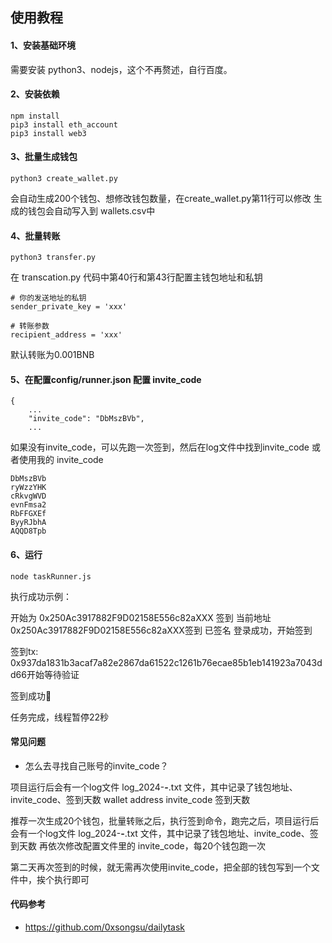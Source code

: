 
## 使用教程

#### 1、安装基础环境

需要安装 python3、nodejs，这个不再赘述，自行百度。

#### 2、安装依赖

```shell
npm install
pip3 install eth_account
pip3 install web3
```

#### 3、批量生成钱包

```shell
python3 create_wallet.py
```

会自动生成200个钱包、想修改钱包数量，在create_wallet.py第11行可以修改
生成的钱包会自动写入到 wallets.csv中

#### 4、批量转账

```shell
python3 transfer.py
```

在 transcation.py 代码中第40行和第43行配置主钱包地址和私钥

```shell
# 你的发送地址的私钥
sender_private_key = 'xxx'

# 转账参数
recipient_address = 'xxx'
```

默认转账为0.001BNB

#### 5、在配置config/runner.json 配置 invite_code

```shell
{
    ...
    "invite_code": "DbMszBVb",
    ...
```
如果没有invite_code，可以先跑一次签到，然后在log文件中找到invite_code
或者使用我的 invite_code

```shell
DbMszBVb
ryWzzYHK
cRkvgWVD
evnFmsa2
RbFFGXEf
ByyRJbhA
AQQD8Tpb
```
#### 6、运行

`node taskRunner.js`

执行成功示例：

开始为 0x250Ac3917882F9D02158E556c82aXXX 签到
当前地址 0x250Ac3917882F9D02158E556c82aXXX签到 已签名
登录成功，开始签到

签到tx: 0x937da1831b3acaf7a82e2867da61522c1261b76ecae85b1eb141923a7043dd66开始等待验证

签到成功🏅

任务完成，线程暂停22秒

#### 常见问题

- 怎么去寻找自己账号的invite_code？

项目运行后会有一个log文件 log_2024-**-**.txt 文件，其中记录了钱包地址、invite_code、签到天数 wallet address invite_code 签到天数

推荐一次生成20个钱包，批量转账之后，执行签到命令，跑完之后，项目运行后会有一个log文件
log_2024-**-**.txt 文件，其中记录了钱包地址、invite_code、签到天数
再依次修改配置文件里的 invite_code，每20个钱包跑一次

第二天再次签到的时候，就无需再次使用invite_code，把全部的钱包写到一个文件中，挨个执行即可

#### 代码参考

- https://github.com/0xsongsu/dailytask